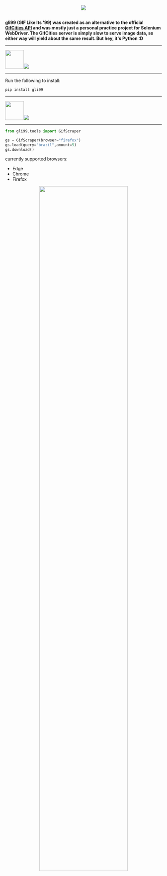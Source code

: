 <div align="center">
    <img src="https://raw.githubusercontent.com/TomTkacz/gli99/5b7e8760912ef7fd2a11ccabdca9cfc114258df6/image/README/1678306298287.png">
</div>
<br>

**gli99 (GIF Like Its '99) was created as an alternative to the official [GifCities API](https://gifcities.archive.org/api/v1/gifsearch?q=hamster) and was mostly just a personal practice project for Selenium WebDriver. The GifCities server is simply slow to serve image data, so either way will yield about the same result. But hey, it's Python :D**

---

<div>
    <img src="https://i.imgur.com/ys9tSyW.gif" height="60px"><img src="https://i.imgur.com/jJbTPjg.gif">
</div>
<hr>

Run the following to install:

```python
pip install gli99
```

<hr>
<div>
    <img src="https://i.imgur.com/Bdtlrz0.gif" height="60px"><img src="https://i.imgur.com/wjqbAoA.gif">
</div>
<hr>


```python
from gli99.tools import GifScraper

gs = GifScraper(browser="firefox")
gs.load(query="brazil",amount=5)
gs.download()
```

currently supported browsers:

* Edge
* Chrome
* Firefox

<div align="center">
    <img src="https://i.imgur.com/GCJ3VNQ.gif" width="75%">
</div>

